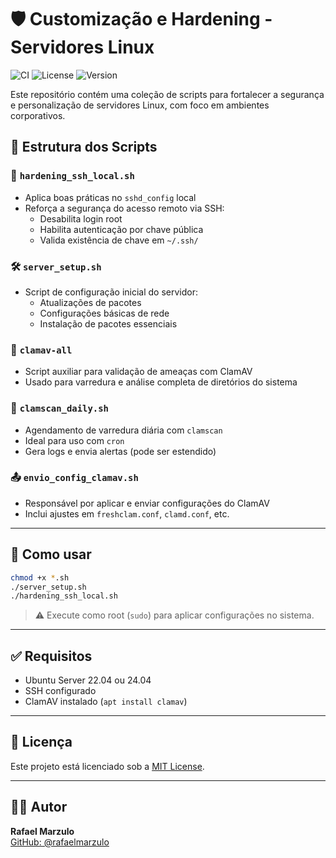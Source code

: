 
# 🛡️ Customização e Hardening - Servidores Linux

![CI](https://github.com/rafaelmarzulo/customizacao-hardening/workflows/CI/badge.svg)
![License](https://img.shields.io/badge/license-MIT-blue.svg)
![Version](https://img.shields.io/badge/version-2.0.0-green.svg)

Este repositório contém uma coleção de scripts para fortalecer a segurança e personalização de servidores Linux, com foco em ambientes corporativos.

## 📁 Estrutura dos Scripts

### 🔐 `hardening_ssh_local.sh`
- Aplica boas práticas no `sshd_config` local
- Reforça a segurança do acesso remoto via SSH:
  - Desabilita login root
  - Habilita autenticação por chave pública
  - Valida existência de chave em `~/.ssh/`

### 🛠️ `server_setup.sh`
- Script de configuração inicial do servidor:
  - Atualizações de pacotes
  - Configurações básicas de rede
  - Instalação de pacotes essenciais

### 🧪 `clamav-all`
- Script auxiliar para validação de ameaças com ClamAV
- Usado para varredura e análise completa de diretórios do sistema

### 🐚 `clamscan_daily.sh`
- Agendamento de varredura diária com `clamscan`
- Ideal para uso com `cron`
- Gera logs e envia alertas (pode ser estendido)

### 📤 `envio_config_clamav.sh`
- Responsável por aplicar e enviar configurações do ClamAV
- Inclui ajustes em `freshclam.conf`, `clamd.conf`, etc.

---

## 🚀 Como usar

```bash
chmod +x *.sh
./server_setup.sh
./hardening_ssh_local.sh
```

> ⚠️ Execute como root (`sudo`) para aplicar configurações no sistema.

---

## ✅ Requisitos

- Ubuntu Server 22.04 ou 24.04
- SSH configurado
- ClamAV instalado (`apt install clamav`)

---

## 📜 Licença

Este projeto está licenciado sob a [MIT License](LICENSE).

---

## 🙋‍♂️ Autor

**Rafael Marzulo**  
[GitHub: @rafaelmarzulo](https://github.com/rafaelmarzulo)
